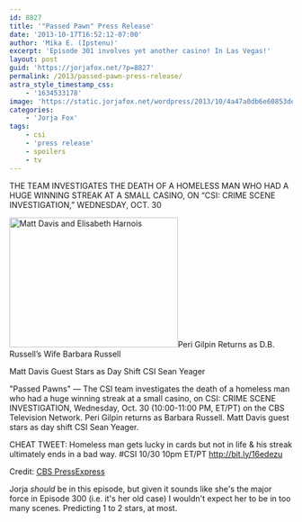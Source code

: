 ```yaml
---
id: 8827
title: '"Passed Pawn" Press Release'
date: '2013-10-17T16:52:12-07:00'
author: 'Mika E. (Ipstenu)'
excerpt: 'Episode 301 involves yet another casino! In Las Vegas!'
layout: post
guid: 'https://jorjafox.net/?p=8827'
permalink: /2013/passed-pawn-press-release/
astra_style_timestamp_css:
    - '1634533178'
image: 'https://static.jorjafox.net/wordpress/2013/10/4a47a0db6e60853dedfcfdf08a5ca2492.png'
categories:
    - 'Jorja Fox'
tags:
    - csi
    - 'press release'
    - spoilers
    - tv
---
```


THE TEAM INVESTIGATES THE DEATH OF A HOMELESS MAN WHO HAD A HUGE WINNING STREAK AT A SMALL CASINO, ON “CSI: CRIME SCENE INVESTIGATION,” WEDNESDAY, OCT. 30

<img class="alignright size-medium wp-image-8828" alt="Matt Davis and Elisabeth Harnois" src="//static.jorjafox.net/wordpress/2013/10/4a47a0db6e60853dedfcfdf08a5ca2492.png" width="300" height="231" />Peri Gilpin Returns as D.B. Russell’s Wife Barbara Russell

Matt Davis Guest Stars as Day Shift CSI Sean Yeager

"Passed Pawns" — The CSI team investigates the death of a homeless man who had a huge winning streak at a small casino, on CSI: CRIME SCENE INVESTIGATION, Wednesday, Oct. 30 (10:00-11:00 PM, ET/PT) on the CBS Television Network. Peri Gilpin returns as Barbara Russell. Matt Davis guest stars as day shift CSI Sean Yeager.

CHEAT TWEET: Homeless man gets lucky in cards but not in life &amp; his streak ultimately ends in a bad way. #CSI 10/30 10pm ET/PT http://bit.ly/16edezu

Credit: <a href="http://www.cbspressexpress.com/cbs-entertainment/releases/view?id=37011">CBS PressExpress</a>

Jorja _should_ be in this episode, but given it sounds like she's the major force in Episode 300 (i.e. it's her old case) I wouldn't expect her to be in too many scenes. Predicting 1 to 2 stars, at most.
